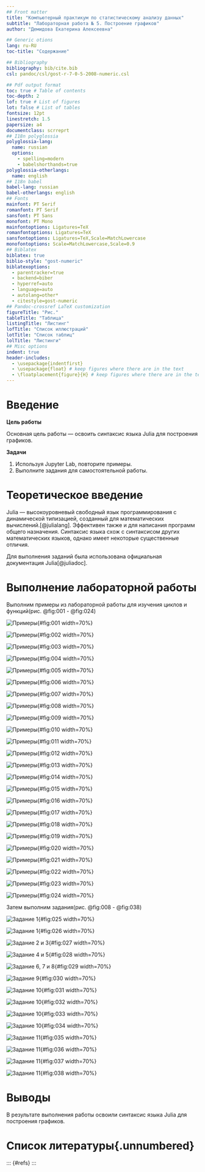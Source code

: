 ```yaml
---
## Front matter
title: "Компьютерный практикум по статистическому анализу данных"
subtitle: "Лабораторная работа № 5. Построение графиков"
author: "Демидова Екатерина Алексеевна"

## Generic otions
lang: ru-RU
toc-title: "Содержание"

## Bibliography
bibliography: bib/cite.bib
csl: pandoc/csl/gost-r-7-0-5-2008-numeric.csl

## Pdf output format
toc: true # Table of contents
toc-depth: 2
lof: true # List of figures
lot: false # List of tables
fontsize: 12pt
linestretch: 1.5
papersize: a4
documentclass: scrreprt
## I18n polyglossia
polyglossia-lang:
  name: russian
  options:
	- spelling=modern
	- babelshorthands=true
polyglossia-otherlangs:
  name: english
## I18n babel
babel-lang: russian
babel-otherlangs: english
## Fonts
mainfont: PT Serif
romanfont: PT Serif
sansfont: PT Sans
monofont: PT Mono
mainfontoptions: Ligatures=TeX
romanfontoptions: Ligatures=TeX
sansfontoptions: Ligatures=TeX,Scale=MatchLowercase
monofontoptions: Scale=MatchLowercase,Scale=0.9
## Biblatex
biblatex: true
biblio-style: "gost-numeric"
biblatexoptions:
  - parentracker=true
  - backend=biber
  - hyperref=auto
  - language=auto
  - autolang=other*
  - citestyle=gost-numeric
## Pandoc-crossref LaTeX customization
figureTitle: "Рис."
tableTitle: "Таблица"
listingTitle: "Листинг"
lofTitle: "Список иллюстраций"
lotTitle: "Список таблиц"
lolTitle: "Листинги"
## Misc options
indent: true
header-includes:
  - \usepackage{indentfirst}
  - \usepackage{float} # keep figures where there are in the text
  - \floatplacement{figure}{H} # keep figures where there are in the text
---
```


# Введение

**Цель работы**

Основная цель работы — освоить синтаксис языка Julia для построения графиков.

**Задачи**

1. Используя Jupyter Lab, повторите примеры.
2. Выполните задания для самостоятельной работы.

# Теоретическое введение

Julia — высокоуровневый свободный язык программирования с динамической типизацией, созданный для математических вычислений.[@julialang]. Эффективен также и для написания программ общего назначения. Синтаксис языка схож с синтаксисом других математических языков, однако имеет некоторые существенные отличия.

Для выполнения заданий была использована официальная документация Julia[@juliadoc].

# Выполнение лабораторной работы

Выполним примеры из лабораторной работы для изучения циклов и функций(рис. @fig:001 -  @fig:024)

![Примеры](image/1.png){#fig:001 width=70%}

![Примеры](image/2.png){#fig:002 width=70%}

![Примеры](image/3.png){#fig:003 width=70%}

![Примеры](image/4.png){#fig:004 width=70%}

![Примеры](image/5.png){#fig:005 width=70%}

![Примеры](image/6.png){#fig:006 width=70%}

![Примеры](image/7.png){#fig:007 width=70%}

![Примеры](image/8.png){#fig:008 width=70%}

![Примеры](image/9.png){#fig:009 width=70%}

![Примеры](image/10.png){#fig:010 width=70%}

![Примеры](image/11.png){#fig:011 width=70%}

![Примеры](image/12.png){#fig:012 width=70%}

![Примеры](image/13.png){#fig:013 width=70%}

![Примеры](image/14.png){#fig:014 width=70%}

![Примеры](image/15.png){#fig:015 width=70%}

![Примеры](image/16.png){#fig:016 width=70%}

![Примеры](image/17.png){#fig:017 width=70%}

![Примеры](image/18.png){#fig:018 width=70%}

![Примеры](image/19.png){#fig:019 width=70%}

![Примеры](image/20.png){#fig:020 width=70%}

![Примеры](image/21.png){#fig:021 width=70%}

![Примеры](image/22.png){#fig:022 width=70%}

![Примеры](image/23.png){#fig:023 width=70%}

![Примеры](image/24.png){#fig:024 width=70%}

Затем выполним задания(рис. @fig:008 - @fig:038)

![Задание 1](image/25.png){#fig:025 width=70%}

![Задание 1](image/26.png){#fig:026 width=70%}

![Задание 2 и 3](image/27.png){#fig:027 width=70%}

![Задание 4 и 5](image/28.png){#fig:028 width=70%}

![Задание 6, 7 и 8](image/29.png){#fig:029 width=70%}

![Задание 9](image/30.png){#fig:030 width=70%}

![Задание 10](image/31.png){#fig:031 width=70%}

![Задание 10](image/32.png){#fig:032 width=70%}

![Задание 10](image/33.png){#fig:033 width=70%}

![Задание 10](image/34.png){#fig:034 width=70%}

![Задание 11](image/35.png){#fig:035 width=70%}

![Задание 11](image/36.png){#fig:036 width=70%}

![Задание 11](image/37.png){#fig:037 width=70%}

![Задание 11](image/38.png){#fig:038 width=70%}


# Выводы

В результате выполнения работы освоили синтаксис языка Julia для построения графиков.

# Список литературы{.unnumbered}

::: {#refs}
:::



